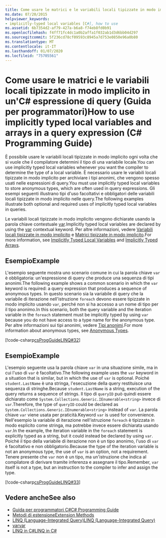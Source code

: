 ```yaml
---
title: Come usare le matrici e le variabili locali tipizzate in modo implicito in un' C# espressione di query-Guida alla programmazione
ms.date: 07/20/2015
helpviewer_keywords:
- implicitly-typed local variables [C#], how to use
ms.assetid: 6b7354d2-af79-427a-b6a8-f74eb8fd0b91
ms.openlocfilehash: f4ff71fc4dc1a0b2affa1f032ab1d3d6bb04d297
ms.sourcegitcommit: 5f236cd78cf09593c8945a7d753e0850e96a0b80
ms.translationtype: MT
ms.contentlocale: it-IT
ms.lasthandoff: 01/07/2020
ms.locfileid: "75705561"
---
```

# <a name="how-to-use-implicitly-typed-local-variables-and-arrays-in-a-query-expression-c-programming-guide"></a><span data-ttu-id="dc6f7-102">Come usare le matrici e le variabili locali tipizzate in modo implicito in un'C# espressione di query (Guida per programmatori)</span><span class="sxs-lookup"><span data-stu-id="dc6f7-102">How to use implicitly typed local variables and arrays in a query expression (C# Programming Guide)</span></span>
<span data-ttu-id="dc6f7-103">È possibile usare le variabili locali tipizzate in modo implicito ogni volta che si vuole che il compilatore determini il tipo di una variabile locale.</span><span class="sxs-lookup"><span data-stu-id="dc6f7-103">You can use implicitly typed local variables whenever you want the compiler to determine the type of a local variable.</span></span> <span data-ttu-id="dc6f7-104">È necessario usare le variabili locali tipizzate in modo implicito per archiviare i tipi anonimi, che vengono spesso usati nelle espressioni di query.</span><span class="sxs-lookup"><span data-stu-id="dc6f7-104">You must use implicitly typed local variables to store anonymous types, which are often used in query expressions.</span></span> <span data-ttu-id="dc6f7-105">Gli esempi seguenti illustrano tipi d'uso facoltativi e obbligatori delle variabili locali tipizzate in modo implicito nelle query.</span><span class="sxs-lookup"><span data-stu-id="dc6f7-105">The following examples illustrate both optional and required uses of implicitly typed local variables in queries.</span></span>  
  
 <span data-ttu-id="dc6f7-106">Le variabili locali tipizzate in modo implicito vengono dichiarate usando la parola chiave contestuale [var](../../language-reference/keywords/var.md).</span><span class="sxs-lookup"><span data-stu-id="dc6f7-106">Implicitly typed local variables are declared by using the [var](../../language-reference/keywords/var.md) contextual keyword.</span></span> <span data-ttu-id="dc6f7-107">Per altre informazioni, vedere [Variabili locali tipizzate in modo implicito](./implicitly-typed-local-variables.md) e [Matrici tipizzate in modo implicito](../arrays/implicitly-typed-arrays.md).</span><span class="sxs-lookup"><span data-stu-id="dc6f7-107">For more information, see [Implicitly Typed Local Variables](./implicitly-typed-local-variables.md) and [Implicitly Typed Arrays](../arrays/implicitly-typed-arrays.md).</span></span>  
  
## <a name="example"></a><span data-ttu-id="dc6f7-108">Esempio</span><span class="sxs-lookup"><span data-stu-id="dc6f7-108">Example</span></span>  
 <span data-ttu-id="dc6f7-109">L'esempio seguente mostra uno scenario comune in cui la parola chiave `var` è obbligatoria: un'espressione di query che produce una sequenza di tipi anonimi.</span><span class="sxs-lookup"><span data-stu-id="dc6f7-109">The following example shows a common scenario in which the `var` keyword is required: a query expression that produces a sequence of anonymous types.</span></span> <span data-ttu-id="dc6f7-110">In questo scenario sia la variabile di query che la variabile di iterazione nell'istruzione `foreach` devono essere tipizzate in modo implicito usando `var`, perché non si ha accesso a un nome di tipo per il tipo anonimo.</span><span class="sxs-lookup"><span data-stu-id="dc6f7-110">In this scenario, both the query variable and the iteration variable in the `foreach` statement must be implicitly typed by using `var` because you do not have access to a type name for the anonymous type.</span></span> <span data-ttu-id="dc6f7-111">Per altre informazioni sui tipi anonimi, vedere [Tipi anonimi](./anonymous-types.md).</span><span class="sxs-lookup"><span data-stu-id="dc6f7-111">For more information about anonymous types, see [Anonymous Types](./anonymous-types.md).</span></span>  
  
 [!code-csharp[csProgGuideLINQ#32](~/samples/snippets/csharp/VS_Snippets_VBCSharp/csProgGuideLINQ/CS/csRef30LangFeatures_2.cs#32)]  
  
## <a name="example"></a><span data-ttu-id="dc6f7-112">Esempio</span><span class="sxs-lookup"><span data-stu-id="dc6f7-112">Example</span></span>  
 <span data-ttu-id="dc6f7-113">L'esempio seguente usa la parola chiave `var` in una situazione simile, ma in cui l'uso di `var` è facoltativo.</span><span class="sxs-lookup"><span data-stu-id="dc6f7-113">The following example uses the `var` keyword in a situation that is similar, but in which the use of `var` is optional.</span></span> <span data-ttu-id="dc6f7-114">Poiché `student.LastName` è una stringa, l'esecuzione della query restituisce una sequenza di stringhe.</span><span class="sxs-lookup"><span data-stu-id="dc6f7-114">Because `student.LastName` is a string, execution of the query returns a sequence of strings.</span></span> <span data-ttu-id="dc6f7-115">Il tipo di `queryID` può quindi essere dichiarato come `System.Collections.Generic.IEnumerable<string>` invece di `var`.</span><span class="sxs-lookup"><span data-stu-id="dc6f7-115">Therefore, the type of `queryID` could be declared as `System.Collections.Generic.IEnumerable<string>` instead of `var`.</span></span> <span data-ttu-id="dc6f7-116">La parola chiave `var` viene usata per praticità.</span><span class="sxs-lookup"><span data-stu-id="dc6f7-116">Keyword `var` is used for convenience.</span></span> <span data-ttu-id="dc6f7-117">Nell'esempio la variabile di iterazione nell'istruzione `foreach` è tipizzata in modo esplicito come stringa, ma potrebbe invece essere dichiarata usando `var`.</span><span class="sxs-lookup"><span data-stu-id="dc6f7-117">In the example, the iteration variable in the `foreach` statement is explicitly typed as a string, but it could instead be declared by using `var`.</span></span> <span data-ttu-id="dc6f7-118">Poiché il tipo della variabile di iterazione non è un tipo anonimo, l'uso di `var` è facoltativo e non obbligatorio.</span><span class="sxs-lookup"><span data-stu-id="dc6f7-118">Because the type of the iteration variable is not an anonymous type, the use of `var` is an option, not a requirement.</span></span> <span data-ttu-id="dc6f7-119">Tenere presente che `var` non è un tipo, ma un'istruzione che indica al compilatore di derivare tramite inferenza e assegnare il tipo.</span><span class="sxs-lookup"><span data-stu-id="dc6f7-119">Remember, `var` itself is not a type, but an instruction to the compiler to infer and assign the type.</span></span>  
  
 [!code-csharp[csProgGuideLINQ#33](~/samples/snippets/csharp/VS_Snippets_VBCSharp/csProgGuideLINQ/CS/csRef30LangFeatures_2.cs#33)]  
  
## <a name="see-also"></a><span data-ttu-id="dc6f7-120">Vedere anche</span><span class="sxs-lookup"><span data-stu-id="dc6f7-120">See also</span></span>

- [<span data-ttu-id="dc6f7-121">Guida per programmatori C#</span><span class="sxs-lookup"><span data-stu-id="dc6f7-121">C# Programming Guide</span></span>](../index.md)
- [<span data-ttu-id="dc6f7-122">Metodi di estensione</span><span class="sxs-lookup"><span data-stu-id="dc6f7-122">Extension Methods</span></span>](./extension-methods.md)
- [<span data-ttu-id="dc6f7-123">LINQ (Language-Integrated Query)</span><span class="sxs-lookup"><span data-stu-id="dc6f7-123">LINQ (Language-Integrated Query)</span></span>](../../linq/index.md)
- [<span data-ttu-id="dc6f7-124">var</span><span class="sxs-lookup"><span data-stu-id="dc6f7-124">var</span></span>](../../language-reference/keywords/var.md)
- [<span data-ttu-id="dc6f7-125">LINQ in C#</span><span class="sxs-lookup"><span data-stu-id="dc6f7-125">LINQ in C#</span></span>](../../linq/index.md)
